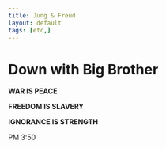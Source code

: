 ```yaml
---
title: Jung & Freud
layout: default
tags: [etc,]
---
```




# Down with Big Brother

**WAR IS PEACE**

**FREEDOM IS SLAVERY**

**IGNORANCE IS STRENGTH**

PM 3:50
